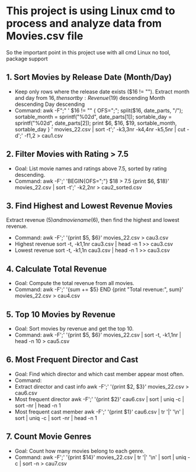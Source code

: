 # This project is using Linux cmd to process and analyze data from Movies.csv file 

So the important point in this project use with all cmd Linux no tool, package support



## 1. Sort Movies by Release Date (Month/Day)
- Keep only rows where the release date exists ($16 != ""). Extract month and day from $16, then sort by:
Revenue ($19) descending
Month descending
Day descending
- Command:
awk -F";" '
$16 != "" {
  OFS=";";
  split($16, date_parts, "/");
  sortable_month = sprintf("%02d", date_parts[1]);
  sortable_day = sprintf("%02d", date_parts[2]);
  print $6, $16, $19, sortable_month, sortable_day
}
' movies_22.csv |
sort -t';' -k3,3nr -k4,4nr -k5,5nr |
cut -d';' -f1,2 > cau1.csv
## 2. Filter Movies with Rating > 7.5
- Goal:
List movie names and ratings above 7.5, sorted by rating descending.
- Command:
awk -F';' 'BEGIN{OFS=";"} $18 > 7.5 {print $6, $18}' movies_22.csv |
sort -t';' -k2,2nr > cau2_sorted.csv
## 3. Find Highest and Lowest Revenue Movies
Extract revenue ($5) and movie name ($6), then find the highest and lowest revenue.
- Command:
awk -F';' '{print $5, $6}' movies_22.csv > cau3.csv
- Highest revenue
sort -t, -k1,1nr cau3.csv | head -n 1 >> cau3.csv
- Lowest revenue
sort -t, -k1,1n cau3.csv | head -n 1 >> cau3.csv
## 4. Calculate Total Revenue
- Goal:
Compute the total revenue from all movies.
- Command:
awk -F';' '{sum += $5} END {print "Total revenue:", sum}' movies_22.csv > cau4.csv
## 5. Top 10 Movies by Revenue
- Goal:
Sort movies by revenue and get the top 10.
- Command:
awk -F';' '{print $5, $6}' movies_22.csv |
sort -t, -k1,1nr |
head -n 10 > cau5.csv
## 6. Most Frequent Director and Cast
- Goal:
Find which director and which cast member appear most often.
- Command:
- Extract director and cast info
awk -F';' '{print $2, $3}' movies_22.csv > cau6.csv
- Most frequent director
awk -F';' '{print $2}' cau6.csv | sort | uniq -c | sort -nr | head -n 1
- Most frequent cast member
awk -F';' '{print $1}' cau6.csv | tr '|' '\n' | sort | uniq -c | sort -nr | head -n 1
## 7. Count Movie Genres
- Goal:
Count how many movies belong to each genre.
- Command:
awk -F';' '{print $14}' movies_22.csv |
tr '|' '\n' |
sort | uniq -c | sort -n > cau7.csv
